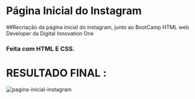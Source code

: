 # Página Inicial do Instagram
 ##Recriação da página inicial do instagram, junto ao BootCamp HTML web Developer da Digital Innovation One
  ### Feita com HTML E CSS.


# RESULTADO FINAL :

![pagina-inicial-instagram](https://user-images.githubusercontent.com/48922227/117508019-49826100-af5e-11eb-9b4b-bb59ec74eb22.PNG)
